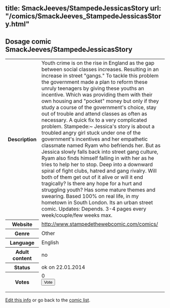 title: SmackJeeves/StampedeJessicasStory
url: "/comics/SmackJeeves_StampedeJessicasStory.html"
---
Dosage comic SmackJeeves/StampedeJessicasStory
-----------------------------------------

<p id="msg"></p>
<script type="text/javascript">
if (window.location.search === '?edit_info_mail=sent_ok') {
  var elem = document.getElementById("msg");
  elem.innerHTML = 'Edited information sucessfully sent for review, which is usually done daily. Thanks!';
  elem.className = 'ok';
}
</script>
<table class="comicinfo">
<tr>
<th>Description</th><td>Youth crime is on the rise in England as the gap between social classes increases. Resulting in an increase in street &quot;gangs.&quot; To tackle this problem the government made a plan to reform these unruly teenagers by giving these youths an incentive. Which was providing them with their own housing and &quot;pocket&quot; money but only if they study a course of the government's choice, stay out of trouble and attend classes as often as necessary. A quick fix to a very complicated problem. Stampede:~ Jessica's story is about a troubled angry girl stuck under one of the government's incentives and her empathetic classmate named Ryam who befriends her. But as Jessica slowly falls back into street gang culture, Ryam also finds himself falling in with her as he tries to help her to stop. Deep into a downward spiral of fight clubs, hatred and gang rivalry. Will both of them get out of it alive or will it end tragically? Is there any hope for a hurt and struggling youth? Has some mature themes and swearing. Based 100% on real life, in my hometown in South London. Its an urban street comic. Updates: Depends. 3-4 pages every week/couple/few weeks max.</td>
</tr>
<tr>
<th>Website</th><td><a href="http://www.stampedethewebcomic.com/comics/">http://www.stampedethewebcomic.com/comics/</a></td>
</tr>
<tr>
<th>Genre</th><td>Other</td>
</tr>
<tr>
<th>Language</th><td>English</td>
</tr>
<tr>
<th>Adult content</th><td>no</td>
</tr>
<tr>
<th>Status</th><td>ok on 22.01.2014</td>
</tr>
<tr>
<th>Votes</th><td>0
<form action="http://gaecounter.appspot.com/count/" method="POST">
<input name="name" type="hidden" value="SmackJeeves_StampedeJessicasStory"/>
<input name="uid" type="hidden" id="voteuid" value=""/>
<input type="submit" value="Vote"/>
</form>
</td>
</tr>
</table>
<script type="text/javascript">
var ua = navigator.userAgent;
document.getElementById("voteuid").value = ua.replace(/[^a-zA-Z0-9\._:]/g , "_");;
</script>

[Edit this info](SmackJeeves_StampedeJessicasStory_edit.html) or go back to the [comic list](../comic-index.html).
